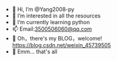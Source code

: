 - 👋 Hi, I’m @Yang2008-py
- 👀 I’m interested in all the resources
- 🌱 I’m currently learning python
- 📫 Email:3500506060@qq.com
- 🔗 Oh，there's my BLOG，welcome! https://blog.csdn.net/weixin_45739505
- 🥪 Emm... that's all

<!---
Yang2008-py/Yang2008-py is a ✨ special ✨ repository because its `README.md` (this file) appears on your GitHub profile.
You can click the Preview link to take a look at your changes.
--->
